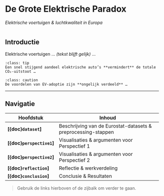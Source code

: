 # De Grote Elektrische Paradox  
_Elektrische voertuigen & luchtkwaliteit in Europa_

```{tableofcontents}
```

## Introductie
Elektrische voertuigen … *(tekst blijft gelijk)* …

```{admonition} Perspectief 1 – EV’s als primaire oplossing
:class: tip
Een snel stijgend aandeel elektrische auto’s **vermindert** de totale CO₂-uitstoot …
```

```{admonition} Perspectief 2 – Beperkte impact van EV-adoptie
:class: caution
De voordelen van EV-adoptie zijn **ongelijk verdeeld** …
```

---

## Navigatie

| Hoofdstuk | Inhoud |
|-----------|--------|
| **[{doc}`dataset`]** | Beschrijving van de Eurostat-datasets & preprocessing-stappen |
| **[{doc}`perspective1`]** | Visualisaties & argumenten voor Perspectief 1 |
| **[{doc}`perspective2`]** | Visualisaties & argumenten voor Perspectief 2 |
| **[{doc}`reflection`]**   | Reflectie & werkverdeling |
| **[{doc}`conclusion`]**   | Conclusie & Resultaten |

> Gebruik de links hierboven of de zijbalk om verder te gaan.
